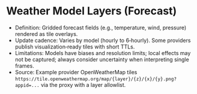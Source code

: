 # Weather Model Layers (Forecast)

- Definition: Gridded forecast fields (e.g., temperature, wind, pressure) rendered as tile overlays.
- Update cadence: Varies by model (hourly to 6‑hourly). Some providers publish visualization‑ready tiles with short TTLs.
- Limitations: Models have biases and resolution limits; local effects may not be captured; always consider uncertainty when interpreting single frames.
- Source: Example provider OpenWeatherMap tiles `https://tile.openweathermap.org/map/{layer}/{z}/{x}/{y}.png?appid=...` via the proxy with a layer allowlist.
